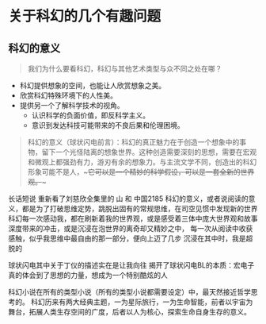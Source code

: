 # 关于科幻的几个有趣问题

## 科幻的意义

> 我们为什么要看科幻，科幻与其他艺术类型与众不同之处在哪？

* 科幻提供想象的空间，也能让人欣赏想象之美。
* 欣赏科幻特殊环境下的人性美。
* 提供另一个了解科学技术的视角。
    * 认识科学的负面价值，即反科学主义。
    * 意识到发达科技可能带来的不良后果和伦理困境。

> 科幻的意义（球状闪电前言）：科幻的真正魅力在于创造一个想象中的事物，留下一个光怪陆离的想象世界。这种创造需要深刻的思想，需要在宏观和微观上都强劲有力，游刃有余的想象力。与主流文学不同，创造出的科幻形象可能不是人，~~~它可以是一个精妙的科学假设，可以是一套全新的世界观。~~~

长话短说
重新看了刘慈欣全集里的 山 和 中国2185
科幻的意义，或者说阅读的意义，都是为了打破思维定势，跳脱出固有的常规思维，在司空见惯中发现新的世界
科幻每一次感动我，都在刷新着我的世界观，或是感受着三体中庞大世界观和故事深度带来的冲击，或是沉浸在泡世界的离奇却又精妙之中，
每一次从阅读中收获感触，似乎我思维中最自由的那一部分，便向上迈了几步
沉浸在其中时，我是超脱的




球状闪电其中关于丁仪的描述实在是让我向往
揭开了球状闪电BL的本质：宏电子
真的体会到了思想的力量，想成为一个特别酷炫的人



科幻小说在所有的类型小说（所有的类型小说都需要设定）中，最天然接近哲学思考的。
科幻历来有两大经典主题，一为星际旅行，一为生命智能，前者以宇宙为舞台，拓展人类生存空间的广度，后者以人为核心，探索生命自身生存的意义。

